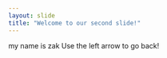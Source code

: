 ```yaml
---
layout: slide
title: "Welcome to our second slide!"
---
```

my name is zak
Use the left arrow to go back!
